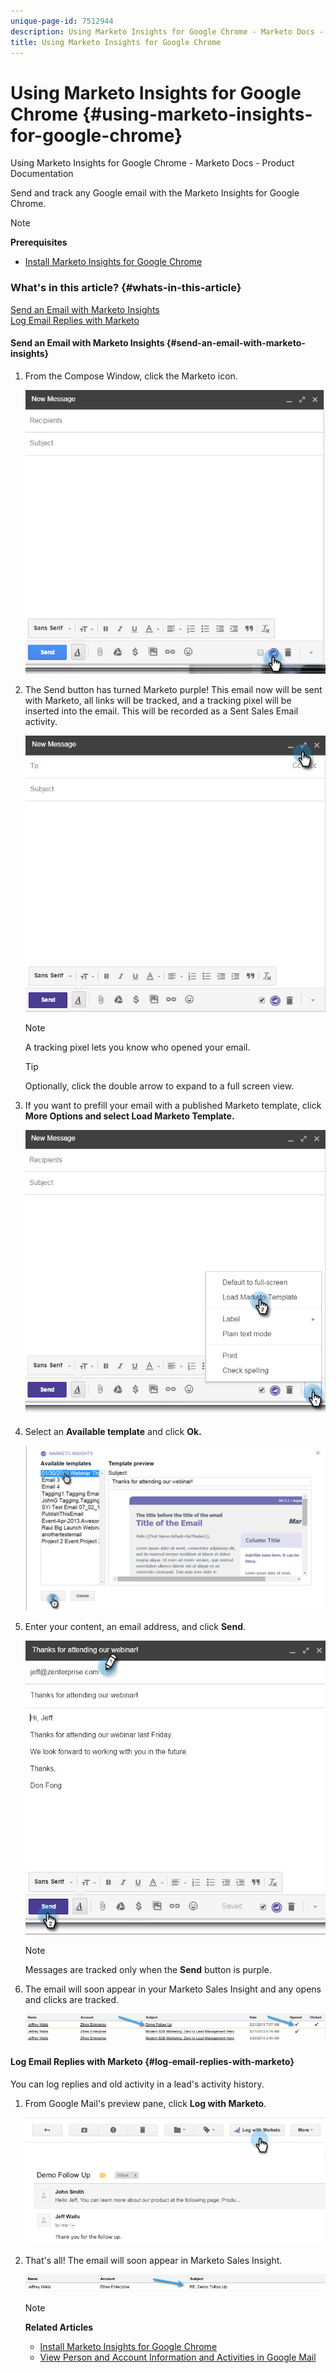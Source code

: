 ```yaml
---
unique-page-id: 7512944
description: Using Marketo Insights for Google Chrome - Marketo Docs - Product Documentation
title: Using Marketo Insights for Google Chrome
---
```


# Using Marketo Insights for Google Chrome {#using-marketo-insights-for-google-chrome}

Using Marketo Insights for Google Chrome - Marketo Docs - Product Documentation

Send and track any Google email with the Marketo Insights for Google Chrome.&nbsp;

>[!NOTE]
>
>**Prerequisites**
>
>* [Install Marketo Insights for Google Chrome](install-marketo-insights-for-google-chrome.md)
>

### What's in this article? {#whats-in-this-article}

[Send an Email with Marketo Insights](#send-an-email-with-marketo-insights)  
[Log Email Replies with Marketo](#log-email-replies-with-marketo)

#### Send an Email with Marketo Insights {#send-an-email-with-marketo-insights}

1. From the Compose Window, click the Marketo icon.

   ![](assets/image2015-10-5-14-3a57-3a53.png)

1. The Send button has turned Marketo purple! This email now will be sent with Marketo, all links will be tracked, and a tracking pixel will be inserted into the email. This will be recorded as a Sent Sales Email activity.

   ![](assets/image2015-10-5-15-3a2-3a21.png)

   >[!NOTE]
   >
   >A tracking pixel lets you know who opened your email.

   >[!TIP]
   >
   >Optionally, click the double arrow to expand to a full screen view.

1. If you want to prefill your email with a published Marketo template, click **More Options **and select** Load Marketo Template.**

   ![](assets/image2015-10-5-15-3a6-3a50.png)

1. Select an **Available template** and click **Ok.**

   ![](assets/image2015-10-5-15-3a11-3a44.png)

1. Enter your content, an email address, and click **Send**.

   ![](assets/image2015-10-6-14-3a37-3a32.png)

   >[!NOTE]
   >
   >Messages are tracked only when the **Send** button is purple.

1. The email will soon appear in your Marketo Sales Insight and any opens and clicks are tracked.

   ![](assets/image2015-4-23-16-3a59-3a43.png)

#### Log Email Replies with Marketo {#log-email-replies-with-marketo}

You can log replies and old activity in a lead's activity history.

1. From Google Mail's preview pane, click **Log with Marketo**.

   ![](assets/image2015-4-23-17-3a0-3a42.png)

1. That's all! The email will soon appear in Marketo Sales Insight.

   ![](assets/image2015-4-23-17-3a1-3a26.png)

   >[!NOTE]
   >
   >**Related Articles**
   >
   >    
   >    
   >    * [Install Marketo Insights for Google Chrome](install-marketo-insights-for-google-chrome.md) 
   >    * [View Person and Account Information and Activities in Google Mail](view-person-and-account-information-and-activities-in-google-mail.md)
   >    
   >

